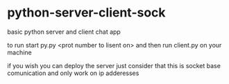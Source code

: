 # python-server-client-sock
basic python server and client chat app 

to run start py.py \<prot number to lisent on\>
and then run client.py on your machine

if you wish you can deploy the server just consider that this is socket base comunication and only work on ip adderesses 
